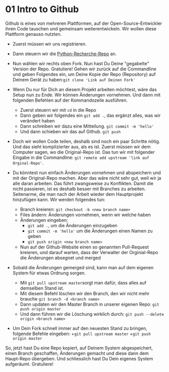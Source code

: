# 01 Intro to Github

Github is eines von mehreren Plattformen, auf der Open-Source-Entwickler
ihren Code tauschen und gemeinsam weiterentwickeln. Wir wollen diese
Plattform genauso nutzten.

- Zuerst müssen wir uns registrieren.

- Dann steuern wir die [Python-Recherche-Repo](https://github.com/barjacks/pythonrecherche)
an.

- Nun wählen wir rechts oben Fork. Nun hast Du Deine "gegabelte" Version der
Repo. Gratuliere! Gehen wir zurück auf die Commandline und geben Folgendes ein,
um Deine Kopie der Repo (Repository) auf Deinem Gerät zu haben:```git clone
'Link auf Deinen Fork'```

- Wenn Du nur für Dich an diesem Projekt arbeiten möchtest, wäre das Setup
nun zu Ende. Wir können Änderungen vornehmen. Und dann mit folgenden Befehlen
auf der Kommandozeile ausführen.

    + Zuerst steuern wir mit ```cd``` in die Repo
    + Dann geben wir folgendes ein ```git add .```, das ergänzt alles, was wir
    verändert haben
    + Dann schreiben wir dazu eine Mitteilung. ```git commit -m 'hello'```
    + Und dann schieben wir das auf Github. ```git push```

- Doch wir wollen Code teilen, deshalb sind noch ein paar Schritte nötig. Und
das sieht komplizierter aus, als es ist. Zuerst müssen wir dem Computer sagen,
wo die Original-Repo ist. Das tun wir mit folgender Eingabe in die
Commandline: ```git remote add upstream 'link auf Orginal-Repo'```.

- Du könntest nun einfach Änderungen vornehmen und abspeichern und mit der
Original-Repo machen. Aber das wäre nicht sehr gut, weil wir ja alle daran
arbeiten. Das führt zwangsweise zu Konflikten. Damit die nicht passieren, ist
es deshalb besser mit Branches zu arbeiten. Seitenarme, die man nach
der Arbeit wieder dem Hauptprojekt hinzufügen kann. Wir werden folgendes tun:
    + Branch kreieren: ```git checkout -b <new branch name>```
    + Files ändern: Änderungen vornehmen, wenn wir welche haben
    + Änderungen eingeben:
        - ```git add .```, um die Änderungen einzugeben
        - ```git commit -m 'hello'``` um die Änderungen einen Namen zu geben
        - ```git push origin <new branch name>```
    + Nun auf der Github-Website einen so genannten Pull-Request kreieren, und
    darauf warten, dass der Verwalter der Orginial-Repo die Änderungen absegnet
    und merged

- Sobald die Änderungen gemerged sind, kann man auf dem eigenen System für etwas
Ordnung sorgen.
    + Mit  ```git pull upstream master```sorgt man dafür, dass alles auf
    demselben Stand ist.
    + Mit diesem Befehl löschen wir den Branch, den wir nicht mehr
    brauche ```git branch -d <branch name>```
    + Dann updaten wir den Master Branch in unserer eigenen
    Repo: ```git push origin master```
    + Und dann führen wir die Löschung wirklich durch: ```git push --delete
    origin <branch name>```

- Um Dein Fork schnell immer auf den neuesten Stand zu bringen, folgende
Befehle eingeben:
    +```git pull upstream master```
    +```git push origin master```

So, jetzt hast Du eine Repo kopiert, auf Deinem System abgespeichert, einen
Branch geschaffen, Änderungen gemacht und diese dann dem Haupt-Repo übergeben.
Und schliesslich hast Du Dein eigenes System aufgeräumt. Gratuliere!
